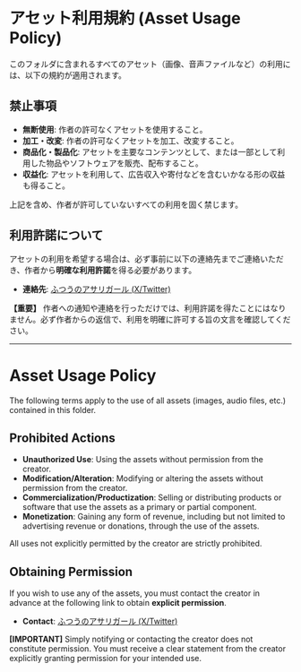 # アセット利用規約 (Asset Usage Policy)

このフォルダに含まれるすべてのアセット（画像、音声ファイルなど）の利用には、以下の規約が適用されます。

## 禁止事項

-   **無断使用**: 作者の許可なくアセットを使用すること。
-   **加工・改変**: 作者の許可なくアセットを加工、改変すること。
-   **商品化・製品化**: アセットを主要なコンテンツとして、または一部として利用した物品やソフトウェアを販売、配布すること。
-   **収益化**: アセットを利用して、広告収入や寄付などを含むいかなる形の収益も得ること。

上記を含め、作者が許可していないすべての利用を固く禁じます。

## 利用許諾について

アセットの利用を希望する場合は、必ず事前に以下の連絡先までご連絡いただき、作者から**明確な利用許諾**を得る必要があります。

-   **連絡先**: [ふつうのアサリガール (X/Twitter)](https://x.com/asari_girl)

**【重要】**
作者への通知や連絡を行っただけでは、利用許諾を得たことにはなりません。必ず作者からの返信で、利用を明確に許可する旨の文言を確認してください。

---

# Asset Usage Policy

The following terms apply to the use of all assets (images, audio files, etc.) contained in this folder.

## Prohibited Actions

-   **Unauthorized Use**: Using the assets without permission from the creator.
-   **Modification/Alteration**: Modifying or altering the assets without permission from the creator.
-   **Commercialization/Productization**: Selling or distributing products or software that use the assets as a primary or partial component.
-   **Monetization**: Gaining any form of revenue, including but not limited to advertising revenue or donations, through the use of the assets.

All uses not explicitly permitted by the creator are strictly prohibited.

## Obtaining Permission

If you wish to use any of the assets, you must contact the creator in advance at the following link to obtain **explicit permission**.

-   **Contact**: [ふつうのアサリガール (X/Twitter)](https://x.com/asari_girl)

**[IMPORTANT]**
Simply notifying or contacting the creator does not constitute permission. You must receive a clear statement from the creator explicitly granting permission for your intended use.

